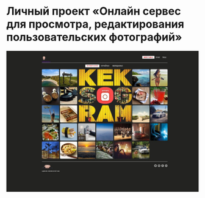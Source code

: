 # Личный проект «Онлайн сервес для просмотра, редактирования пользовательских фотографий»

![Alt text](kekstagramm-picture.jpg)
